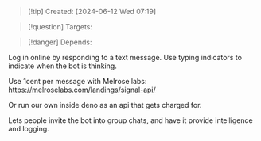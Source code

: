 
>[!tip] Created: [2024-06-12 Wed 07:19]

>[!question] Targets: 

>[!danger] Depends: 

Log in online by responding to a text message.
Use typing indicators to indicate when the bot is thinking.

Use 1cent per message with Melrose labs: https://melroselabs.com/landings/signal-api/

Or run our own inside deno as an api that gets charged for.

Lets people invite the bot into group chats, and have it provide intelligence and logging.